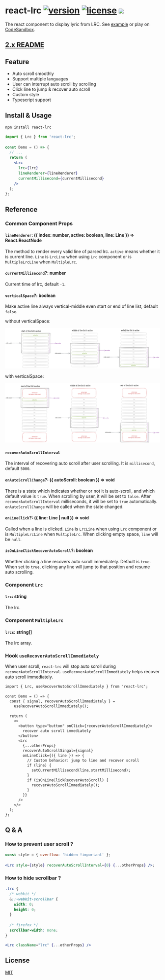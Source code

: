 # react-lrc [![version](https://img.shields.io/npm/v/react-lrc)](https://www.npmjs.com/package/react-lrc) [![license](https://img.shields.io/npm/l/react-lrc)](https://github.com/mebtte/react-lrc/blob/master/LICENSE) [![](https://img.shields.io/bundlephobia/minzip/react-lrc)](https://bundlephobia.com/result?p=react-lrc)

The react component to display lyric from LRC. See [example](https://mebtte.github.io/react-lrc) or play on [CodeSandbox](https://codesandbox.io/s/3-playground-ku96gv).

## [2.x README](https://github.com/mebtte/react-lrc/blob/d714e64e5bb70a551b498559436fdd9f1d71f8ce/README.md)

## Feature

- Auto scroll smoothly
- Support multiple languages
- User can interrupt auto scroll by scrolling
- Click line to jump & recover auto scroll
- Custom style
- Typescript support

## Install & Usage

```sh
npm install react-lrc
```

```jsx
import { Lrc } from 'react-lrc';

const Demo = () => {
  // ...
  return (
    <Lrc
      lrc={lrc}
      lineRenderer={lineRenderer}
      currentMillisecond={currentMillisecond}
    />
  );
};
```

## Reference

### Common Component Props

#### `lineRenderer`: ({ index: number, active: boolean, line: Line }) => React.ReactNode

The method to render every valid line of parsed lrc. `active` means whether it is current line. `Line` is `LrcLine` when using `Lrc` component or is `MultipleLrcLine` when `MultipleLrc`.

#### `currentMillisecond`?: number

Current time of lrc, default `-1`.

#### `verticalSpace`?: boolean

Make active line always vertical-middle even start or end of line list, default `false`.

without verticalSpace:

![](./docs/without_vertical_space.png)

with verticalSpace:

![](./docs/with_vertical_space.png)

#### `recoverAutoScrollInterval`

The interval of recovering auto scroll after user scrolling. It is `millisecond`, default `5000`.

#### `onAutoScrollChange`?: ({ autoScroll: boolean }) => void

There is a state which indicates whether or not it is auto-scroll, and which default value is `true`. When scrolling by user, it will be set to `false`. After `recoverAutoScrollInterval` milliseconds, it will be set to `true` automatically. `onAutoScrollChange` will be called when the state changed.

#### `onLineClick`?: ({ line: Line | null }) => void

Called when a line is clicked. `Line` is `LrcLine` when using `Lrc` component or is `MultipleLrcLine` when `MultipleLrc`. When clicking empty space, `line` will be `null`.

#### `isOnLineClickRecoverAutoScroll`?: boolean

Whether clicking a line recovers auto scroll immediately. Default is `true`. When set to `true`, clicking any line will jump to that position and resume auto scrolling.

### Component `Lrc`

#### `lrc`: string

The lrc.

### Component `MultipleLrc`

#### `lrcs`: string[]

The lrc array.

### Hook `useRecoverAutoScrollImmediately`

When user scroll, `react-lrc` will stop auto scroll during `recoverAutoScrollInterval`. `useRecoverAutoScrollImmediately` helps recover auto scroll immediately.

```tsx
import { Lrc, useRecoverAutoScrollImmediately } from 'react-lrc';

const Demo = () => {
  const { signal, recoverAutoScrollImmediately } =
    useRecoverAutoScrollImmediately();

  return (
    <>
      <button type="button" onClick={recoverAutoScrollImmediately}>
        recover auto scroll immediately
      </button>
      <Lrc
        {...otherProps}
        recoverAutoScrollSingal={signal}
        onLineClick={({ line }) => {
          // Custom behavior: jump to line and recover scroll
          if (line) {
            setCurrentMillisecond(line.startMillisecond);
          }
          if (isOnLineClickRecoverAutoScroll) {
            recoverAutoScrollImmediately();
          }
        }}
      />
    </>
  );
};
```

## Q & A

### How to prevent user scroll ?

```jsx
const style = { overflow: 'hidden !important' };

<Lrc style={style} recoverAutoScrollInterval={0} {...otherProps} />;
```

### How to hide scrollbar ?

```scss
.lrc {
  /* webkit */
  &::-webkit-scrollbar {
    width: 0;
    height: 0;
  }

  /* firefox */
  scrollbar-width: none;
}
```

```jsx
<Lrc className="lrc" {...otherProps} />
```

## License

[MIT](./LICENSE)
